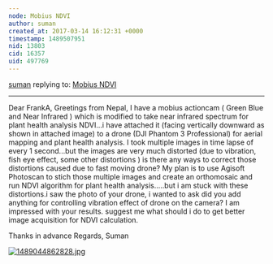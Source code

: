 ```yaml
---
node: Mobius NDVI
author: suman
created_at: 2017-03-14 16:12:31 +0000
timestamp: 1489507951
nid: 13803
cid: 16357
uid: 497769
---
```




[suman](../profile/suman) replying to: [Mobius NDVI](../notes/FrankA/12-22-2016/mobius-ndvi)

----
Dear FrankA, 
Greetings from Nepal, 
I have a mobius actioncam ( Green Blue and Near Infrared )  which is modified to take near infrared spectrum for plant health analysis NDVI...i have attached it (facing vertically downward as shown in attached image) to a drone (DJI Phantom 3 Professional) for aerial mapping and plant health analysis. I took multiple images in time lapse of every 1 second...but the images are very much distorted (due to vibration, fish eye effect, some other distortions ) is there any ways to correct those distortions  caused due to fast moving drone? My plan is to use Agisoft Photoscan to stich those multiple images and create an orthomosaic and run NDVI algorithm for plant health analysis.....but i am stuck with these distortions.i saw the photo of your drone, i wanted to ask did you add anything for controlling vibration effect of drone on the camera? I am impressed with your results. suggest me what should i do to get better image acquisition for NDVI calculation.

Thanks in advance
Regards,
Suman

[![1489044862828.jpg](https://publiclab.org/system/images/photos/000/019/802/large/1489044862828.jpg)](https://publiclab.org/system/images/photos/000/019/802/original/1489044862828.jpg)

